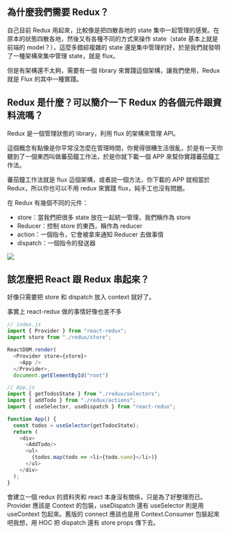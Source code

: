## 為什麼我們需要 Redux？
自己目前 Redux 用起來，比較像是把四散各地的 state 集中一起管理的感覺。在原本的狀態四散各地，然後又有各種不同的方式來操作 state（state 基本上就是前端的 model？），這麼多錯綜複雜的 state 還是集中管理的好，於是我們就發明了一種架構來集中管理 state，就是 flux。

但是有架構還不太夠，需要有一個 library 來實踐這個架構，讓我們使用，Redux 就是 Flux 的其中一種實踐。



## Redux 是什麼？可以簡介一下 Redux 的各個元件跟資料流嗎？

Redux 是一個管理狀態的 library，利用 flux 的架構來管理 API。

這個概念有點像是你平常沒怎麼在管理時間，你覺得很糟生活很亂，於是有一天你聽到了一個東西叫做蕃茄鐘工作法，於是你就下載一個 APP 來幫你實踐蕃茄鐘工作法。

蕃茄鐘工作法就是 flux 這個架構，或者說一個方法，你下載的 APP 就相當於 Redux，所以你也可以不用 redux 來實踐 flux，純手工也沒有問題。

在 Redux 有幾個不同的元件：

- store：當我們把很多 state 放在一起統一管理，我們稱作為 store
- Reducer：控制 store 的東西，稱作為 reducer
- action：一個指令，它會被拿來通知 Reducer 去做事情
- dispatch：一個指令的發送器


![](https://imgur.com/0Gbswff.jpg)

## 該怎麼把 React 跟 Redux 串起來？

好像只需要把 store 和 dispatch 放入 context 就好了。

事實上 react-redux 做的事情好像也差不多
```js
// index.js
import { Provider } from "react-redux";
import store from "./redux/store";

ReactDOM.render(
  <Provider store={store}>
    <App />
  </Provider>,
  document.getElementById("root")
```

```js
// App.js
import { getTodosState } from "./redux/selectors";
import { addTodo } from "./redux/actions";
import { useSelector, useDispatch } from "react-redux";

function App() {
  const todos = useSelector(getTodosState);
  return (
    <div>
      <AddTodo/>
      <ul>
        {todos.map(todo => <li>{todo.name}</li>)}
      </ul>
    </div>
  );
}
```

會建立一個 redux 的資料夾和 react 本身沒有關係，只是為了好整理而已。Provider 應該是 Context 的包裝，useDispatch 還有 useSelector 則是用 useContext 包起來。舊版的 connect 應該也是用 Context.Consumer 包裝起來吧我想，用 HOC 把 dispatch 還有 store props 傳下去。






